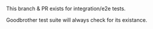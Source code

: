 This branch & PR exists for integration/e2e tests.

Goodbrother test suite will always check for its existance.